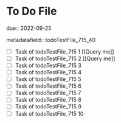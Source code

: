 # To Do File

due:: 2022-09-25

metadatafield:: todoTestFile_715_40

- [ ] Task of todoTestFile_715 1 [[Query me]]
- [ ] Task of todoTestFile_715 2 [[Query me]]
- [ ] Task of todoTestFile_715 3
- [ ] Task of todoTestFile_715 4
- [ ] Task of todoTestFile_715 5
- [ ] Task of todoTestFile_715 6
- [ ] Task of todoTestFile_715 7
- [ ] Task of todoTestFile_715 8
- [ ] Task of todoTestFile_715 9
- [ ] Task of todoTestFile_715 10